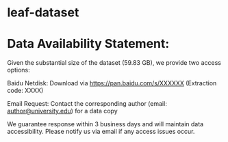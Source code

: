 # leaf-dataset





# Data Availability Statement:
Given the substantial size of the dataset (59.83 GB), we provide two access options:

Baidu Netdisk: Download via https://pan.baidu.com/s/XXXXXX (Extraction code: XXXX)

Email Request: Contact the corresponding author (email: author@university.edu) for a data copy

We guarantee response within 3 business days and will maintain data accessibility. Please notify us via email if any access issues occur.
